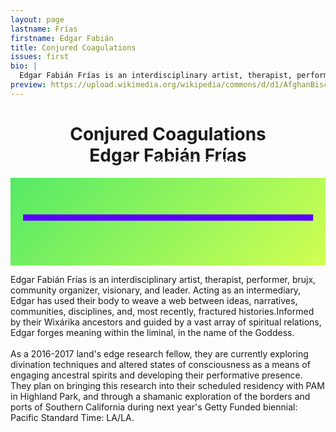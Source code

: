 ```yaml
---
layout: page
lastname: Frías
firstname: Edgar Fabián
title: Conjured Coagulations
issues: first
bio: |
  Edgar Fabián Frías is an interdisciplinary artist, therapist, performer, brujx, community organizer, visionary, and leader.  Their praxis blurs the boundaries between modalities, ontological systems, and histories. Acting as an intermediary, Edgar has used their body to weave a web between ideas, narratives, communities, disciplines, and, most recently, fractured histories. This sacred web brings together that which has been separated by capitalism's endemic and systemic dislocation. Informed by their Wixárika ancestors and guided by a vast array of spiritual relations, Edgar forges meaning within the liminal, in the name of the Goddess.  As a 2016-2017 land's edge research fellow, they are currently exploring divination techniques and altered states of consciousness as a means of engaging ancestral spirits and developing their performative presence. They plan on bringing this research into their scheduled residency with PAM in Highland Park, and through a shamanic exploration of the borders and ports of Southern California during next year's Getty Funded biennial: Pacific Standard Time: LA/LA.
preview: https://upload.wikimedia.org/wikipedia/commons/d/d1/AfghanBiscuit.jpg
---
```


<style>

.section {
	position: relative;
}



.story-title {
	position: relative;
	text-align: center;
	top: 10%;

}

.intro {
	color: #ffffff;
	font-size: 1.2em;
	position: absolute;
	top: 40%;
	width: 85%;
	left: 10%;
}

.intro p {
	transform: rotate(0);
  transition: transform 8s 0.2s cubic-bezier(0,.87,.16,1);
}

.loaded p.skew {
  transform: rotate(10deg);
}
.loaded p.skew span {
  transform: rotate(10deg);
}

.story {
	position: relative;
	background: rgb(84,234,102); /* Old browsers */
background: -moz-linear-gradient(-45deg, rgba(84,234,102,1) 0%, rgba(210,255,82,1) 100%); /* FF3.6-15 */
background: -webkit-linear-gradient(-45deg, rgba(84,234,102,1) 0%,rgba(210,255,82,1) 100%); /* Chrome10-25,Safari5.1-6 */
background: linear-gradient(135deg, rgba(84,234,102,1) 0%,rgba(210,255,82,1) 100%); /* W3C, IE10+, FF16+, Chrome26+, Opera12+, Safari7+ */
filter: progid:DXImageTransform.Microsoft.gradient( startColorstr='#54ea66', endColorstr='#d2ff52',GradientType=1 ); /* IE6-9 fallback on horizontal gradient */
copy

}

.video-container {
	border: 5px solid #5900ff;
}

    .video-container {
  position: absolute;
  width: 90%;
  top: 45%;
  left: 50%;
  transform: translate(-50%, -45%);
}






@media screen and (min-width: 800px) {

	.story {
		padding: 5em 0;
	}

	.story-title {
		top: 10%;
	}
	
	.intro {
	
	width: 43%;
	left: 35%;
	top: 50%;

}

}




</style>




<div class="story-wrapper">

<div class="section title-p full">
			<h1 class="story-title">Conjured Coagulations<br><span>Edgar Fabián Frías</span>
			</h1>
			<div class="intro">
<p class="skew">Conjured Coagulations engages nonbinary femme identities and the process of channeling as sorcery and intentional magick. Playing the role of soothsayers from alternative dimensions, each embodied being in Conjured Coagulations transmits a sacred message. What survives patriarchy's grasp? What remains? What re-roots? This video is a spell. </p>


</div>
</div>

<div class="story full">
	<div class="video-container">
	<div data-type="youtube" data-video-id="https://youtu.be/g0OF0Z61nps"></div>
</div>
</div>
<div class="section full purple-gradient">
<p class="bio">Edgar Fabián Frías is an interdisciplinary artist, therapist, performer, brujx, community organizer, visionary, and leader. Acting as an intermediary, Edgar has used their body to weave a web between ideas, narratives, communities, disciplines, and, most recently, fractured histories.Informed by their Wixárika ancestors and guided by a vast array of spiritual relations, Edgar forges meaning within the liminal, in the name of the Goddess.<br><br>  As a 2016-2017 land's edge research fellow, they are currently exploring divination techniques and altered states of consciousness as a means of engaging ancestral spirits and developing their performative presence. They plan on bringing this research into their scheduled residency with PAM in Highland Park, and through a shamanic exploration of the borders and ports of Southern California during next year's Getty Funded biennial: Pacific Standard Time: LA/LA.</p> 
</div>

</div>

<script>
  (function(i,s,o,g,r,a,m){i['GoogleAnalyticsObject']=r;i[r]=i[r]||function(){
  (i[r].q=i[r].q||[]).push(arguments)},i[r].l=1*new Date();a=s.createElement(o),
  m=s.getElementsByTagName(o)[0];a.async=1;a.src=g;m.parentNode.insertBefore(a,m)
  })(window,document,'script','https://www.google-analytics.com/analytics.js','ga');

  ga('create', 'UA-93682415-1', 'auto');
  ga('send', 'pageview');

</script>